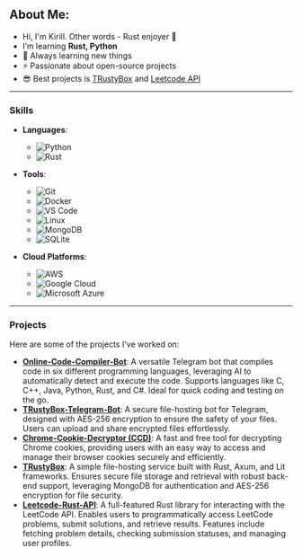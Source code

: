 ## About Me:

- Hi, I'm Kirill. Other words - Rust enjoyer 🦀
- I’m learning **Rust, Python**
- 🌱 Always learning new things
- ⚡ Passionate about open-source projects
- 😎 Best projects is [TRustyBox](https://github.com/1101-1/TRustyBox) and [Leetcode API](https://github.com/1101-1/LeetcodeRustAPI)

---

### Skills

- **Languages**:
  - ![Python](https://img.shields.io/badge/-Python-3776AB?logo=python&logoColor=white)
  - ![Rust](https://img.shields.io/badge/-Rust-000000?logo=rust&logoColor=white)

- **Tools**:
  - ![Git](https://img.shields.io/badge/-Git-F05032?logo=git&logoColor=white)
  - ![Docker](https://img.shields.io/badge/-Docker-2496ED?logo=docker&logoColor=white)
  - ![VS Code](https://img.shields.io/badge/-VS%20Code-007ACC?logo=visual-studio-code&logoColor=white)
  - ![Linux](https://img.shields.io/badge/-Linux-FCC624?logo=linux&logoColor=black)
  - ![MongoDB](https://img.shields.io/badge/-MongoDB-47A248?logo=mongodb&logoColor=white)
  - ![SQLite](https://img.shields.io/badge/-SQLite-003B57?logo=sqlite&logoColor=white)

- **Cloud Platforms**:
  - ![AWS](https://img.shields.io/badge/-AWS-232F3E?logo=amazon-aws&logoColor=white)
  - ![Google Cloud](https://img.shields.io/badge/-Google%20Cloud-4285F4?logo=google-cloud&logoColor=white)
  - ![Microsoft Azure](https://img.shields.io/badge/-Microsoft%20Azure-0078D4?logo=microsoft-azure&logoColor=white)

---

### Projects

Here are some of the projects I've worked on:

- **[Online-Code-Compiler-Bot](https://github.com/1101-1/Online-Code-Compiler-Bot)**: A versatile Telegram bot that compiles code in six different programming languages, leveraging AI to automatically detect and execute the code. Supports languages like C, C++, Java, Python, Rust, and C#. Ideal for quick coding and testing on the go.
- **[TRustyBox-Telegram-Bot](https://github.com/1101-1/TRustyBox-Telegram-Bot)**: A secure file-hosting bot for Telegram, designed with AES-256 encryption to ensure the safety of your files. Users can upload and share encrypted files effortlessly.
- **[Chrome-Cookie-Decryptor (CCD)](https://github.com/1101-1/Chrome-Cookie-Decryptor)**: A fast and free tool for decrypting Chrome cookies, providing users with an easy way to access and manage their browser cookies securely and efficiently.
- **[TRustyBox](https://github.com/1101-1/TRustyBox)**: A simple file-hosting service built with Rust, Axum, and Lit frameworks. Ensures secure file storage and retrieval with robust back-end support, leveraging MongoDB for authentication and AES-256 encryption for file security.
- **[Leetcode-Rust-API](https://github.com/1101-1/Leetcode-Rust-API)**: A full-featured Rust library for interacting with the LeetCode API. Enables users to programmatically access LeetCode problems, submit solutions, and retrieve results. Features include fetching problem details, checking submission statuses, and managing user profiles.

